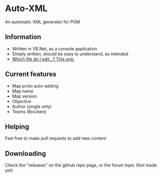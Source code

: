 Auto-XML
========

An automatic XML generator for PGM

## Information

* Written in VB.Net, as a console application
* Simply written, should be easy to understand, as intended
* [Which file do I edit...? This one.](https://github.com/sillybillypiggy/Auto-XML/blob/master/Auto-XML/Module1.vb)

## Current features

* Map proto auto-adding
* Map name
* Map version
* Objective
* Author (single only)
* Teams (Brocken)

## Helping

Feel free to make pull requests to add new content

## Downloading

Check the "releases" on the github repo page, or the forum topic (Not made yet)
